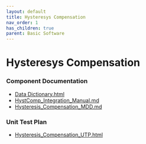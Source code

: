 ```yaml
---
layout: default
title: Hysteresys Compensation
nav_order: 1
has_children: true
parent: Basic Software
---
```

# Hysteresys Compensation
### Component Documentation

- [Data Dictionary.html](doc/Data%20Dictionary.html)
- [HystComp_Integration_Manual.md](doc/HystComp_Integration_Manual.md)
- [Hysteresis_Compensation_MDD.md](doc/Hysteresis_Compensation_MDD.md)

### Unit Test Plan

- [Hysteresis_Compensation_UTP.html](utp/Tessy/report/Hysteresis_Compensation_UTP.html)

